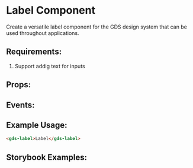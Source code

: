 # Label Component

Create a versatile label component for the GDS design system that can be used throughout applications.

## Requirements:

1. Support addig text for inputs

## Props:


## Events:


## Example Usage:

```html
<gds-label>Label</gds-label>
```

## Storybook Examples: